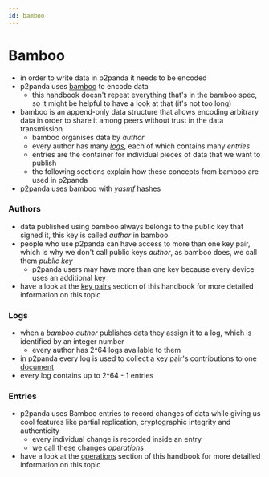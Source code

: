 ```yaml
---
id: bamboo
---
```


# Bamboo

- in order to write data in p2panda it needs to be encoded
- p2panda uses [bamboo][bamboo_spec] to encode data
  - this handbook doesn't repeat everything that's in the bamboo spec, so it might be helpful to have a look at that (it's not too long)
- bamboo is an append-only data structure that allows encoding arbitrary data in order to share it among peers without trust in the data transmission
  - bamboo organises data by _author_
  - every author has many [_logs_](#logs), each of which contains many _entries_
  - entries are the container for individual pieces of data that we want to publish
  - the following sections explain how these concepts from bamboo are used in p2panda
- p2panda uses bamboo with [_yasmf_ hashes](https://github.com/bamboo-rs/yasmf-hash)

### Authors

- data published using bamboo always belongs to the public key that signed it, this key is called _author_ in bamboo
- people who use p2panda can have access to more than one key pair, which is why we don't call public keys _author_, as bamboo does, we call them _public key_
  - p2panda users may have more than one key because every device uses an additional key
- have a look at the [key pairs][key_pairs] section of this handbook for more detailed information on this topic

### Logs

- when a _bamboo author_ publishes data they assign it to a log, which is identified by an integer number
  - every author has 2^64 logs available to them
- in p2panda every log is used to collect a key pair's contributions to one [document][documents]
- every log contains up to 2^64 - 1 entries

### Entries

- p2panda uses Bamboo entries to record changes of data while giving us cool features like partial replication, cryptographic integrity and authenticity
  - every individual change is recorded inside an entry
  - we call these changes _operations_
- have a look at the [operations][operations] section of this handbook for more detailled information on this topic

[key_pairs]: /docs/writing-data/key-pairs
[bamboo_spec]: https://github.com/bamboo-rs/bamboo-ed25519-yasmf
[documents]: /docs/organising-data/documents-instances
[operations]: /docs/writing-data/operations
